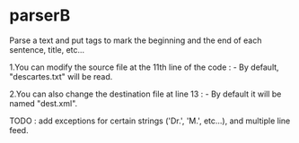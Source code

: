 # parserB

Parse a text and put tags to mark the beginning and the end of each sentence, title, etc...


1.You can modify the source file at the 11th line of the code :
	- By default, "descartes.txt" will be read. 

2.You can also change the destination file at line 13 :
	- By default it will be named "dest.xml".



TODO : add exceptions for certain strings ('Dr.', 'M.', etc...), and multiple line feed.

